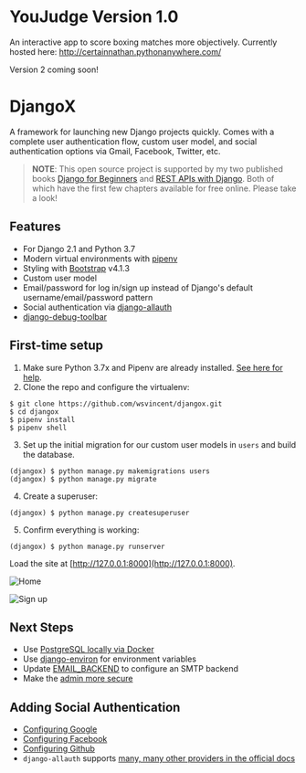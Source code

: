 # YouJudge Version 1.0

An interactive app to score boxing matches more objectively. Currently hosted here: http://certainnathan.pythonanywhere.com/

Version 2 coming soon!


# DjangoX

A framework for launching new Django projects quickly. Comes with a complete user authentication flow, custom user model, and social authentication options via Gmail, Facebook, Twitter, etc.

> **NOTE**: This open source project is supported by my two published books [Django for Beginners](https://djangoforbeginners.com/) and [REST APIs with Django](https://restapiswithdjango.com). Both of which have the first few chapters available for free online. Please take a look!

## Features

- For Django 2.1 and Python 3.7
- Modern virtual environments with [pipenv](https://github.com/pypa/pipenv)
- Styling with [Bootstrap](https://github.com/twbs/bootstrap) v4.1.3
- Custom user model
- Email/password for log in/sign up instead of Django's default username/email/password pattern
- Social authentication via [django-allauth](https://github.com/pennersr/django-allauth)
- [django-debug-toolbar](https://github.com/jazzband/django-debug-toolbar)

## First-time setup

1.  Make sure Python 3.7x and Pipenv are already installed. [See here for help](https://djangoforbeginners.com/initial-setup/).
2.  Clone the repo and configure the virtualenv:

```
$ git clone https://github.com/wsvincent/djangox.git
$ cd djangox
$ pipenv install
$ pipenv shell
```

3.  Set up the initial migration for our custom user models in `users` and build the database.

```
(djangox) $ python manage.py makemigrations users
(djangox) $ python manage.py migrate
```

4.  Create a superuser:

```
(djangox) $ python manage.py createsuperuser
```

5.  Confirm everything is working:

```
(djangox) $ python manage.py runserver
```

Load the site at [http://127.0.0.1:8000](http://127.0.0.1:8000).

![Home](static/images/home.png)

![Sign up](static/images/signup.png)

<!-- ![Log in](static/images/login.png)

![About](static/images/about.png)

![Forget password](static/images/forgetpassword.png) -->

## Next Steps

- Use [PostgreSQL locally via Docker](https://wsvincent.com/django-docker-postgresql/)
- Use [django-environ](https://github.com/joke2k/django-environ) for environment variables
- Update [EMAIL_BACKEND](https://docs.djangoproject.com/en/2.0/topics/email/#module-django.core.mail) to configure an SMTP backend
- Make the [admin more secure](https://opensource.com/article/18/1/10-tips-making-django-admin-more-secure)

## Adding Social Authentication

- [Configuring Google](https://wsvincent.com/django-allauth-tutorial-custom-user-model/#google-credentials)
- [Configuring Facebook](http://www.sarahhagstrom.com/2013/09/the-missing-django-allauth-tutorial/#Create_and_configure_a_Facebook_app)
- [Configuring Github](https://wsvincent.com/django-allauth-tutorial/)
- `django-allauth` supports [many, many other providers in the official docs](https://django-allauth.readthedocs.io/en/latest/providers.html)
